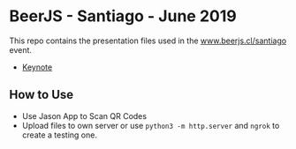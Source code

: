 # BeerJS - Santiago - June 2019

This repo contains the presentation files used in the
www.beerjs.cl/santiago event.

- [Keynote](Jasonelle%20Keynote.pdf)

## How to Use

- Use Jason App to Scan QR Codes
- Upload files to own server or use `python3 -m http.server` and `ngrok` to create a testing one.
